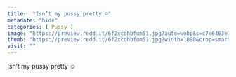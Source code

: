 ```yaml
---
title:  "Isn’t my pussy pretty ☺️"
metadate: "hide"
categories: [ Pussy ]
image: "https://preview.redd.it/6f2xcohbfum51.jpg?auto=webp&s=c7e6463e7877dc7222f3ca71ad396361785bad89"
thumb: "https://preview.redd.it/6f2xcohbfum51.jpg?width=1080&crop=smart&auto=webp&s=76275684de8c424a2a1949418c68312b32106aee"
visit: ""
---
```

Isn’t my pussy pretty ☺️
